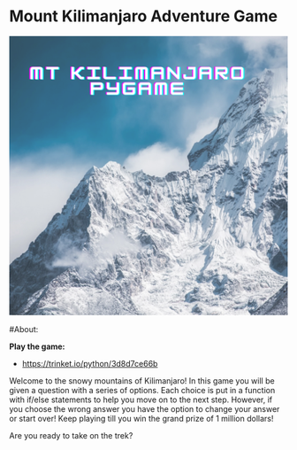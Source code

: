 #  Mount Kilimanjaro Adventure Game
![game-image](https://github.com/poojanagrecha/Mount-Kilimanjaro-PyGame/blob/main/images/MT%20Kilimanjaro%20PyGAME.png)

#About:

<b> Play the game: </b>
- https://trinket.io/python/3d8d7ce66b

Welcome to the snowy mountains of Kilimanjaro! In this game you will be given a question with a series of options. Each choice is put in a function with if/else statements to help you move on to the next step. However, if you choose the wrong answer you have the option to change your answer or start over! Keep playing till you win the grand prize of 1 million dollars! 

Are you ready to take on the trek?
